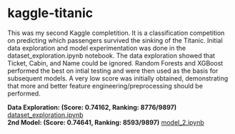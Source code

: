 # kaggle-titanic

This was my second Kaggle completition. It is a classification competition on predicting which passengers survived
the sinking of the Titanic. Initial data exploration and model experimentation was done in the dataset_exploration.ipynb notebook.
The data exploration showed that Ticket, Cabin, and Name could be ignored. Random Forests and XGBoost performed the best on intial 
testing and were then used as the basis for subsequent models. A very low score was initially obtained, demonstrating that
more and better feature engineering/preprocessing should be performed. 

**Data Exploration: (Score: 0.74162, Ranking: 8776/9897)** [dataset_exploration.ipynb](https://github.com/BrennoR/kaggle-titanic/blob/master/data_exploration.ipynb)\
**2nd Model: (Score: 0.74641, Ranking: 8593/9897)** [model_2.ipynb](https://github.com/BrennoR/kaggle-titanic/blob/master/model_2.ipynb)
